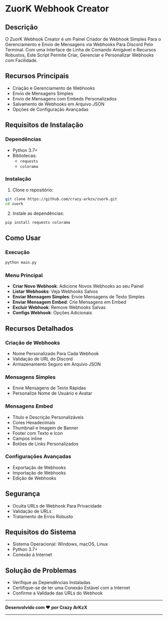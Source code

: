 # ZuorK Webhook Creator

## Descrição

O ZuorK Webhook Creator é um Painel Criador de Webhook Simples Para o Gerenciamento e Envio de Mensagens via Webhooks Para Discord Pelo Terminal. Com uma Interface de Linha de Comando Amigável e Recursos Robustos, Este Script Permite Criar, Gerenciar e Personalizar Webhooks com Facilidade.

## Recursos Principais

- Criação e Gerenciamento de Webhooks
- Envio de Mensagens Simples
- Envio de Mensagens com Embeds Personalizados
- Salvamento de Webhooks em Arquivo JSON
- Opções de Configuração Avançadas

## Requisitos de Instalação

### Dependências
- Python 3.7+
- Bibliotecas:
  - `requests`
  - `colorama`

### Instalação

1. Clone o repositório:
```bash
git clone https://github.com/crazy-arkzx/zuork.git
cd zuork
```

2. Instale as dependências:
```bash
pip install requests colorama
```

## Como Usar

### Execução
```bash
python main.py
```

### Menu Principal
- **Criar Novo Webhook**: Adicione Novos Webhooks ao seu Painel
- **Listar Webhooks**: Veja Webhooks Salvos
- **Enviar Mensagem Simples**: Envie Mensagens de Texto Simples
- **Enviar Mensagem Embed**: Crie Mensagens em Embed
- **Excluir Webhook**: Remove Webhooks Salvas
- **Configs Webhook**: Opções Adicionais

## Recursos Detalhados

### Criação de Webhooks
- Nome Personalizado Para Cada Webhook
- Validação de URL do Discord
- Armazenamento Seguro em Arquivo JSON

### Mensagens Simples
- Envie Mensagens de Texto Rápidas
- Personalize Nome de Usuário e Avatar

### Mensagens Embed
- Título e Descrição Personalizáveis
- Cores Hexadecimais
- Thumbnail e Imagem de Banner
- Footer com Texto e Icon
- Campos inline
- Botões de Links Personalizados

### Configurações Avançadas
- Exportação de Webhooks
- Importação de Webhooks
- Edição de Webhooks

## Segurança

- Oculta URLs de Webhook Para Privacidade
- Validação de URLs
- Tratamento de Erros Robusto

## Requisitos do Sistema

- Sistema Operacional: Windows, macOS, Linux
- Python 3.7+
- Conexão à Internet

## Solução de Problemas

- Verifique as Dependências Instaladas
- Certifique-se de ter uma Conexão Estável com a Internet
- Confirme a Validade das URLs do Webhook

---

**Desenvolvido com ❤️ por Crazy ArKzX**

---